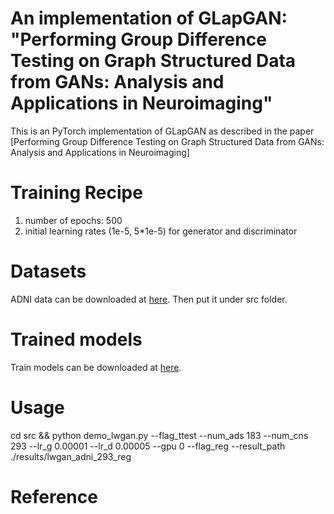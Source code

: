 # An implementation of GLapGAN: "Performing Group Difference Testing on Graph Structured Data from GANs: Analysis and Applications in Neuroimaging"
This is an PyTorch implementation of GLapGAN as described in the paper [Performing Group Difference Testing on Graph Structured Data from GANs: Analysis and Applications in Neuroimaging]

# Training Recipe 
1. number of epochs: 500
2. initial learning rates (1e-5, 5*1e-5) for generator and discriminator

# Datasets
ADNI data can be downloaded at [here](https://drive.google.com/drive/folders/1aa5PCcO6Q5W91BERt6yiSImG-dkhKHmY?usp=sharing). Then put it under
src folder. 

# Trained models
Train models can be downloaded at [here](https://drive.google.com/drive/folders/1aa5PCcO6Q5W91BERt6yiSImG-dkhKHmY?usp=sharing).

# Usage
cd src && python demo_lwgan.py --flag_ttest --num_ads 183 --num_cns 293 --lr_g 0.00001 --lr_d 0.00005 --gpu 0 --flag_reg --result_path ./results/lwgan_adni_293_reg

# Reference


